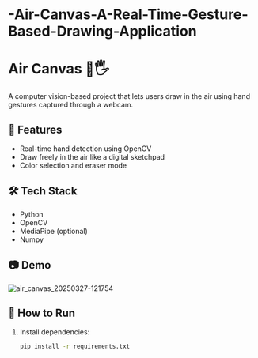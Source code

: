 # -Air-Canvas-A-Real-Time-Gesture-Based-Drawing-Application
# Air Canvas 🎨🖐️

A computer vision-based project that lets users draw in the air using hand gestures captured through a webcam.

## 🚀 Features
- Real-time hand detection using OpenCV
- Draw freely in the air like a digital sketchpad
- Color selection and eraser mode

## 🛠 Tech Stack
- Python
- OpenCV
- MediaPipe (optional)
- Numpy

## 📷 Demo

![air_canvas_20250327-121754](https://github.com/user-attachments/assets/4c26617a-482a-4c2a-8f12-42a24bc4d31c)

## 🔧 How to Run
1. Install dependencies:
   ```bash
   pip install -r requirements.txt
